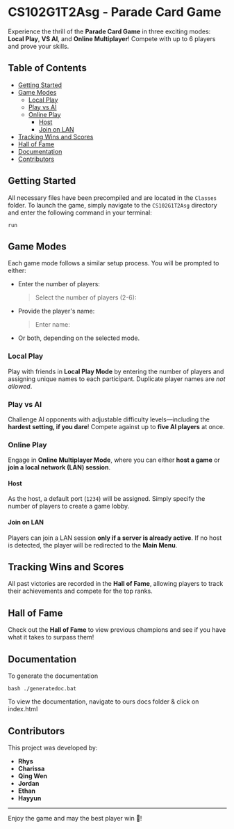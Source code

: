 # CS102G1T2Asg - Parade Card Game

Experience the thrill of the **Parade Card Game** in three exciting modes: **Local Play**, **VS AI**, and **Online Multiplayer**! Compete with up to 6 players and prove your skills.

## Table of Contents
- [Getting Started](#getting-started)
- [Game Modes](#game-modes)
  - [Local Play](#local-play)
  - [Play vs AI](#play-vs-ai)
  - [Online Play](#online-play)
    - [Host](#host)
    - [Join on LAN](#join-on-lan)
- [Tracking Wins and Scores](#tracking-wins-and-scores)
- [Hall of Fame](#hall-of-fame)
- [Documentation](#documentation)
- [Contributors](#contributors)

## Getting Started

All necessary files have been precompiled and are located in the `Classes` folder. To launch the game, simply navigate to the `CS102G1T2Asg` directory and enter the following command in your terminal:

```
run
```

## Game Modes

Each game mode follows a similar setup process. You will be prompted to either:
- Enter the number of players:
  > Select the number of players (2-6):
- Provide the player's name:
  > Enter <player> name:
- Or both, depending on the selected mode.

### Local Play

Play with friends in **Local Play Mode** by entering the number of players and assigning unique names to each participant. Duplicate player names are *not allowed*.

### Play vs AI

Challenge AI opponents with adjustable difficulty levels—including the **hardest setting, if you dare**! Compete against up to **five AI players** at once.

### Online Play

Engage in **Online Multiplayer Mode**, where you can either **host a game** or **join a local network (LAN) session**.

#### Host

As the host, a default port (`1234`) will be assigned. Simply specify the number of players to create a game lobby.

#### Join on LAN

Players can join a LAN session **only if a server is already active**. If no host is detected, the player will be redirected to the **Main Menu**.

## Tracking Wins and Scores

All past victories are recorded in the **Hall of Fame**, allowing players to track their achievements and compete for the top ranks.

## Hall of Fame

Check out the **Hall of Fame** to view previous champions and see if you have what it takes to surpass them!

## Documentation

To generate the documentation
```
bash ./generatedoc.bat
```
To view the documentation, navigate to ours docs folder & click on index.html

## Contributors

This project was developed by:

- **Rhys**
- **Charissa**
- **Qing Wen**
- **Jordan**
- **Ethan**
- **Hayyun**

---

Enjoy the game and may the best player win 🎉!
